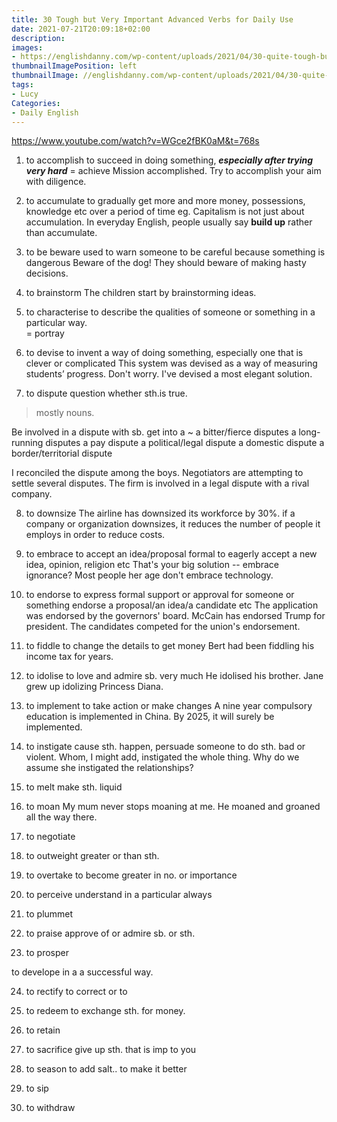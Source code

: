 ```yaml
---
title: 30 Tough but Very Important Advanced Verbs for Daily Use
date: 2021-07-21T20:09:18+02:00
description:
images:
- https://englishdanny.com/wp-content/uploads/2021/04/30-quite-tough-but-very-important-advanced-english-verbs-for-daily-use-WGce2fBK0aM.jpg
thumbnailImagePosition: left
thumbnailImage: //englishdanny.com/wp-content/uploads/2021/04/30-quite-tough-but-very-important-advanced-english-verbs-for-daily-use-WGce2fBK0aM.jpg
tags:
- Lucy
Categories:
- Daily English
---
```


https://www.youtube.com/watch?v=WGce2fBK0aM&t=768s

1. to accomplish
to succeed in doing something, ***especially after trying very hard***
= achieve
Mission accomplished.
Try to accomplish your aim with diligence.

2. to accumulate
to gradually get more and more money, possessions, knowledge etc over a period of time
eg. Capitalism is not just about accumulation.
In everyday English, people usually say **build up** rather than accumulate.

3. to be beware
used to warn someone to be careful because something is dangerous
Beware of the dog!
They should beware of making hasty decisions.

4. to brainstorm
The children start by brainstorming ideas.

5. to characterise
to describe the qualities of someone or something in a particular way.  
= portray

6. to devise
to invent a way of doing something, especially one that is clever or complicated
This system was devised as a way of measuring students’ progress.
Don't worry. I've devised a most elegant solution.

7. to dispute
question whether sth.is true.
> mostly nouns.

Be involved in a dispute with sb.
get into a ~
a bitter/fierce disputes
a long-running disputes
a pay dispute
a political/legal dispute
a domestic dispute
a border/territorial dispute

I reconciled the dispute among the boys.
Negotiators are attempting to settle several disputes.
The firm is involved in a legal dispute with a rival company.

8. to downsize
The airline has downsized its workforce by 30%.
if a company or organization downsizes, it reduces the number of people it employs in order to reduce costs.

9. to embrace
to accept an idea/proposal
formal to eagerly accept a new idea, opinion, religion etc
That's your big solution -- embrace ignorance?
Most people her age don't embrace technology.

10. to endorse
to express formal support or approval for someone or something
endorse a proposal/an idea/a candidate etc
The application was endorsed by the governors' board.
McCain has endorsed Trump for president.
The candidates competed for the union's endorsement.

11. to fiddle
to change the details to get money
Bert had been fiddling his income tax for years.

12. to idolise
to love and admire sb. very much
He idolised his brother.
Jane grew up idolizing Princess Diana.

13. to implement
to take action or make changes
A nine year compulsory education is implemented in China.
By 2025, it will surely be implemented.

14. to instigate
cause sth. happen, persuade someone to do sth. bad or violent.
Whom, I might add, instigated the whole thing.
Why do we assume she instigated the relationships?

15. to melt
make sth. liquid

16. to moan
My mum never stops moaning at me.
He moaned and groaned all the way there.

17. to negotiate

18. to outweight
greater or  than sth.

19. to overtake
to become greater in no. or importance

20. to perceive
understand in a particular always
21. to plummet

22. to praise
approve of or admire sb. or sth.

23. to prosper

to develope in a a successful way.

24. to rectify
to correct or to
25. to redeem
to exchange sth. for money.
26. to retain

27. to sacrifice
give up sth. that is imp to you

28. to season
to add salt.. to make it better

29. to sip

30. to withdraw
